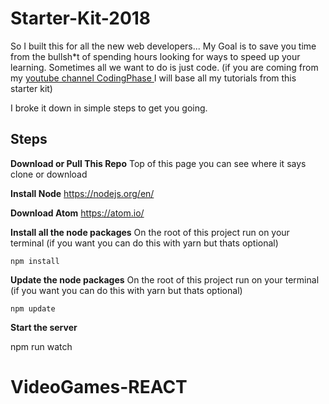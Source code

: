 # Starter-Kit-2018


So I built this for all the new web developers... My Goal is to save you time from the bullsh*t of spending hours looking for ways to speed up your learning. Sometimes all we want to do is just code.
(if you are coming from my  [youtube channel CodingPhase ](https://www.youtube.com/channel/UC46wWUso9H5KPQcoL9iE3Ug) I will base all my tutorials from this starter kit)

I broke it down in simple steps to get you going.

**Steps**
---------

**Download or Pull This Repo**
	Top of this page you can see where it says clone or download

 **Install Node**
	https://nodejs.org/en/

**Download Atom**
	https://atom.io/

 **Install all the node packages** 
On the root of this project run on your terminal (if you want you can do this with yarn but thats optional)
    
    npm install
    
 **Update the node packages** 
On the root of this project run on your terminal (if you want you can do this with yarn but thats optional)
    
    npm update


**Start the server**

  npm run watch
# VideoGames-REACT
